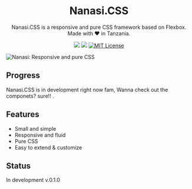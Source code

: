 
<h1 align="center">Nanasi.CSS</h1>
<p align="center">Nanasi.CSS is a responsive and pure CSS framework based on Flexbox. Made with ❤️ in Tanzania.</p>


<p align="center">
  <a href="https://travis-ci.org/Spiderpig86/Cirrus"><img src="https://img.shields.io/github/license/Naereen/StrapDown.js.svg"></a>
  <a href="#"><img src="https://img.shields.io/badge/Maintained%3F-yes-green.svg"></a>
  <a href="https://opensource.org/licenses/MIT"><img src="https://img.shields.io/github/license/Spiderpig86/Cirrus.svg" alt="MIT License"></a>
</p>

<a align="center"> <img src="https://raw.githubusercontent.com/gxvr/Nanasi-CSS/master/docs/images/nanasi-logo.png" alt="Nanasi: Responsive and pure CSS" style="max-width:100%;"></a>


## Progress

Nanasi.CSS is in development right now fam, Wanna check out the componets? sure!! .

## Features

* Small and simple
* Responsive and fluid
* Pure CSS
* Easy to extend & customize



## Status

In development v.0.1.0
